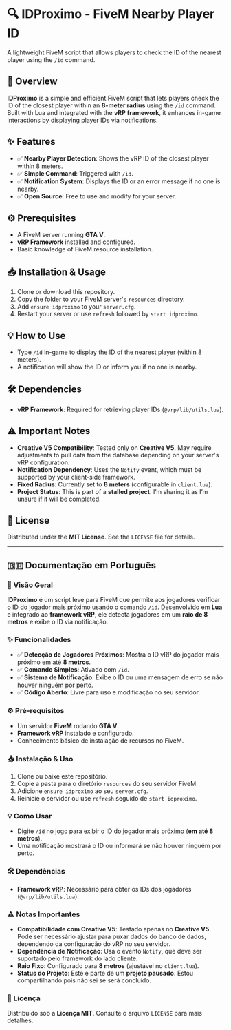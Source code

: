 # 🔍 IDProximo - FiveM Nearby Player ID
A lightweight FiveM script that allows players to check the ID of the nearest player using the `/id` command.

## 📖 Overview
**IDProximo** is a simple and efficient FiveM script that lets players check the ID of the closest player within an **8-meter radius** using the `/id` command. Built with Lua and integrated with the **vRP framework**, it enhances in-game interactions by displaying player IDs via notifications.

## ✨ Features
- ✅ **Nearby Player Detection**: Shows the vRP ID of the closest player within 8 meters.
- ✅ **Simple Command**: Triggered with `/id`.
- ✅ **Notification System**: Displays the ID or an error message if no one is nearby.
- ✅ **Open Source**: Free to use and modify for your server.

## ⚙️ Prerequisites
- A FiveM server running **GTA V**.
- **vRP Framework** installed and configured.
- Basic knowledge of FiveM resource installation.

## 📥 Installation & Usage
1. Clone or download this repository.
2. Copy the folder to your FiveM server's `resources` directory.
3. Add `ensure idproximo` to your `server.cfg`.
4. Restart your server or use `refresh` followed by `start idproximo`.

## 💡 How to Use
- Type `/id` in-game to display the ID of the nearest player (within 8 meters).
- A notification will show the ID or inform you if no one is nearby.

## 🛠️ Dependencies
- **vRP Framework**: Required for retrieving player IDs (`@vrp/lib/utils.lua`).

## ⚠️ Important Notes
- **Creative V5 Compatibility**: Tested only on **Creative V5**. May require adjustments to pull data from the database depending on your server's vRP configuration.
- **Notification Dependency**: Uses the `Notify` event, which must be supported by your client-side framework.
- **Fixed Radius**: Currently set to **8 meters** (configurable in `client.lua`).
- **Project Status**: This is part of a **stalled project**. I’m sharing it as I’m unsure if it will be completed.

## 📝 License
Distributed under the **MIT License**. See the `LICENSE` file for details.

---

## 🇧🇷 Documentação em Português
### 📖 Visão Geral
**IDProximo** é um script leve para FiveM que permite aos jogadores verificar o ID do jogador mais próximo usando o comando `/id`. Desenvolvido em **Lua** e integrado ao **framework vRP**, ele detecta jogadores em um **raio de 8 metros** e exibe o ID via notificação.

### ✨ Funcionalidades
- ✅ **Detecção de Jogadores Próximos**: Mostra o ID vRP do jogador mais próximo em até **8 metros**.
- ✅ **Comando Simples**: Ativado com `/id`.
- ✅ **Sistema de Notificação**: Exibe o ID ou uma mensagem de erro se não houver ninguém por perto.
- ✅ **Código Aberto**: Livre para uso e modificação no seu servidor.

### ⚙️ Pré-requisitos
- Um servidor **FiveM** rodando **GTA V**.
- **Framework vRP** instalado e configurado.
- Conhecimento básico de instalação de recursos no FiveM.

### 📥 Instalação & Uso
1. Clone ou baixe este repositório.
2. Copie a pasta para o diretório `resources` do seu servidor FiveM.
3. Adicione `ensure idproximo` ao seu `server.cfg`.
4. Reinicie o servidor ou use `refresh` seguido de `start idproximo`.

### 💡 Como Usar
- Digite `/id` no jogo para exibir o ID do jogador mais próximo (**em até 8 metros**).
- Uma notificação mostrará o ID ou informará se não houver ninguém por perto.

### 🛠️ Dependências
- **Framework vRP**: Necessário para obter os IDs dos jogadores (`@vrp/lib/utils.lua`).

### ⚠️ Notas Importantes
- **Compatibilidade com Creative V5**: Testado apenas no **Creative V5**. Pode ser necessário ajustar para puxar dados do banco de dados, dependendo da configuração do vRP no seu servidor.
- **Dependência de Notificação**: Usa o evento `Notify`, que deve ser suportado pelo framework do lado cliente.
- **Raio Fixo**: Configurado para **8 metros** (ajustável no `client.lua`).
- **Status do Projeto**: Este é parte de um **projeto pausado**. Estou compartilhando pois não sei se será concluído.

### 📝 Licença
Distribuído sob a **Licença MIT**. Consulte o arquivo `LICENSE` para mais detalhes.